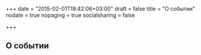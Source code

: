 +++
date = "2015-02-01T19:42:06+03:00"
draft = false
title = "О событии"
nodate = true
nopaging = true
socialsharing = false

+++

## О событии



